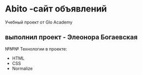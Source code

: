 # Abito -сайт объявлений
Учебный проект от Glo Academy

## выполнил проект - Элеонора Богаевская

№№№ Технологии в проекте:
- HTML
- CSS
- Normalize
